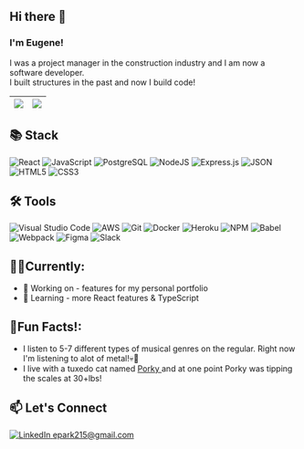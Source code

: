 ## Hi there 👋

<h3>
I'm Eugene!
</h3>
<p>
I was a project manager in the construction industry and I am now a software developer.<br>
I built structures in the past and now I build code!
</p>

  
| <a href="https://github.com/Eugenepark215/github-readme-stats"><img align="center" src="https://github-readme-stats.vercel.app/api/?username=Eugenepark215&show_icons=true&hide=stars,contribs&hide_border=true"/></a> | <a href="https://github.com/Eugenepark215/github-readme-stats"><img align="center" src="https://github-readme-stats.vercel.app/api/top-langs/?username=Eugenepark215&layout=compact&theme=buefy&hide_border=true" /></a> |
| ------------- | ------------- |
## 📚 Stack
![React](https://img.shields.io/badge/react-%2320232a.svg?style=for-the-badge&logo=react&logoColor=%2361DAFB)
![JavaScript](https://img.shields.io/badge/javascript-%23323330.svg?style=for-the-badge&logo=javascript&logoColor=%23F7DF1E)
![PostgreSQL](https://img.shields.io/badge/postgresql-%23316192.svg?style=for-the-badge&logo=postgresql&logoColor=white)
![NodeJS](https://img.shields.io/badge/node.js-6DA55F?style=for-the-badge&logo=node.js&logoColor=white)
![Express.js](https://img.shields.io/badge/express.js-%23404d59.svg?style=for-the-badge&logo=express&logoColor=%2361DAFB)
![JSON](https://img.shields.io/badge/json-5E5C5C?style=for-the-badge&logo=json&logoColor=white)
![HTML5](https://img.shields.io/badge/html5-%23E34F26.svg?style=for-the-badge&logo=html5&logoColor=white)
![CSS3](https://img.shields.io/badge/css3-%231572B6.svg?style=for-the-badge&logo=css3&logoColor=white)

## 🛠 Tools
![Visual Studio Code](https://img.shields.io/badge/Visual%20Studio%20Code-0078d7.svg?style=for-the-badge&logo=visual-studio-code&logoColor=white)
![AWS](https://img.shields.io/badge/AWS-%23FF9900.svg?style=for-the-badge&logo=amazon-aws&logoColor=white)
![Git](https://img.shields.io/badge/git-%23F05033.svg?style=for-the-badge&logo=git&logoColor=white)
![Docker](https://img.shields.io/badge/docker-%230db7ed.svg?style=for-the-badge&logo=docker&logoColor=white)
![Heroku](https://img.shields.io/badge/Heroku-430098?style=for-the-badge&logo=heroku&logoColor=white)
![NPM](https://img.shields.io/badge/NPM-%23000000.svg?style=for-the-badge&logo=npm&logoColor=white)
![Babel](https://img.shields.io/badge/Babel-F9DC3e?style=for-the-badge&logo=babel&logoColor=black)
![Webpack](https://img.shields.io/badge/webpack-%238DD6F9.svg?style=for-the-badge&logo=webpack&logoColor=black)
![Figma](https://img.shields.io/badge/figma-%23F24E1E.svg?style=for-the-badge&logo=figma&logoColor=white)
![Slack](https://img.shields.io/badge/Slack-4A154B?style=for-the-badge&logo=slack&logoColor=white)

## 👨‍💻Currently:

* 🔭 Working on - features for my personal portfolio
* 🌱 Learning - more React features & TypeScript

## 💫Fun Facts!:

  * I listen to 5-7 different types of musical genres on the regular. Right now I'm listening to alot of metal!💀🎸
  * I live with a tuxedo cat named <a href="https://drive.google.com/file/d/1Z-XOKroeXYjeP45t9DFO5Hr8rGisoJvU/view?usp=share_link">Porky </a> and at one point Porky was tipping the scales at 30+lbs!


## 📫 Let's Connect 
<a href="https://www.linkedin.com/in/eugenepark215/">![LinkedIn](https://img.shields.io/badge/linkedin-%230077B5.svg?style=for-the-badge&logo=linkedin&logoColor=white) </a>
<a href="mailto:epark215@gmail.com">epark215@gmail.com</a>



